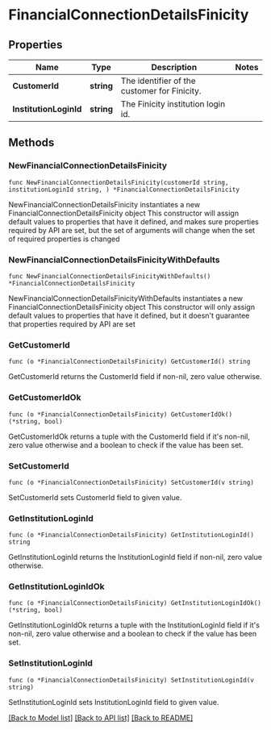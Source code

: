 # FinancialConnectionDetailsFinicity

## Properties

Name | Type | Description | Notes
------------ | ------------- | ------------- | -------------
**CustomerId** | **string** | The identifier of the customer for Finicity. | 
**InstitutionLoginId** | **string** | The Finicity institution login id. | 

## Methods

### NewFinancialConnectionDetailsFinicity

`func NewFinancialConnectionDetailsFinicity(customerId string, institutionLoginId string, ) *FinancialConnectionDetailsFinicity`

NewFinancialConnectionDetailsFinicity instantiates a new FinancialConnectionDetailsFinicity object
This constructor will assign default values to properties that have it defined,
and makes sure properties required by API are set, but the set of arguments
will change when the set of required properties is changed

### NewFinancialConnectionDetailsFinicityWithDefaults

`func NewFinancialConnectionDetailsFinicityWithDefaults() *FinancialConnectionDetailsFinicity`

NewFinancialConnectionDetailsFinicityWithDefaults instantiates a new FinancialConnectionDetailsFinicity object
This constructor will only assign default values to properties that have it defined,
but it doesn't guarantee that properties required by API are set

### GetCustomerId

`func (o *FinancialConnectionDetailsFinicity) GetCustomerId() string`

GetCustomerId returns the CustomerId field if non-nil, zero value otherwise.

### GetCustomerIdOk

`func (o *FinancialConnectionDetailsFinicity) GetCustomerIdOk() (*string, bool)`

GetCustomerIdOk returns a tuple with the CustomerId field if it's non-nil, zero value otherwise
and a boolean to check if the value has been set.

### SetCustomerId

`func (o *FinancialConnectionDetailsFinicity) SetCustomerId(v string)`

SetCustomerId sets CustomerId field to given value.


### GetInstitutionLoginId

`func (o *FinancialConnectionDetailsFinicity) GetInstitutionLoginId() string`

GetInstitutionLoginId returns the InstitutionLoginId field if non-nil, zero value otherwise.

### GetInstitutionLoginIdOk

`func (o *FinancialConnectionDetailsFinicity) GetInstitutionLoginIdOk() (*string, bool)`

GetInstitutionLoginIdOk returns a tuple with the InstitutionLoginId field if it's non-nil, zero value otherwise
and a boolean to check if the value has been set.

### SetInstitutionLoginId

`func (o *FinancialConnectionDetailsFinicity) SetInstitutionLoginId(v string)`

SetInstitutionLoginId sets InstitutionLoginId field to given value.



[[Back to Model list]](../README.md#documentation-for-models) [[Back to API list]](../README.md#documentation-for-api-endpoints) [[Back to README]](../README.md)


